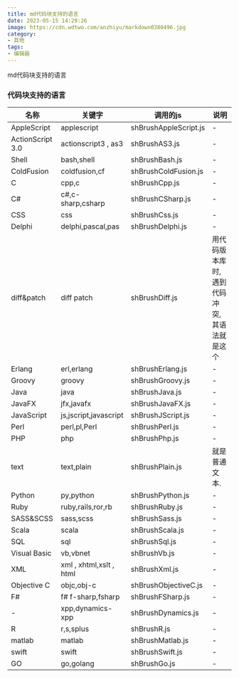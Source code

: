 ```yaml
---
title: md代码块支持的语言
date: 2023-05-15 14:29:26
image: https://cdn.wdtwo.com/anzhiyu/markdown0380496.jpg
category: 
- 其他
tags: 
- 编辑器
---
```

 md代码块支持的语言

<!--more-->
### 代码块支持的语言

| 名称 | 关键字 | 调用的js | 说明 |
| -- | -- | -- | -- |
| AppleScript | applescript | shBrushAppleScript.js | - |
| ActionScript 3.0 | actionscript3 , as3 | shBrushAS3.js | - |
| Shell | bash,shell | shBrushBash.js | - |
| ColdFusion | coldfusion,cf | shBrushColdFusion.js | - |
| C | cpp,c | shBrushCpp.js | - |
| C# | c#,c-sharp,csharp | shBrushCSharp.js | - |
| CSS | css | shBrushCss.js | - |
| Delphi | delphi,pascal,pas | shBrushDelphi.js | - |
| diff&patch | diff patch | shBrushDiff.js | 用代码版本库时,遇到代码冲突,其语法就是这个 |
| Erlang | erl,erlang | shBrushErlang.js | - |
| Groovy | groovy | shBrushGroovy.js | - |
| Java | java | shBrushJava.js | - |
| JavaFX | jfx,javafx | shBrushJavaFX.js | - |
| JavaScript | js,jscript,javascript | shBrushJScript.js | - |
| Perl | perl,pl,Perl | shBrushPerl.js | - |
| PHP | php | shBrushPhp.js | - |
| text | text,plain | shBrushPlain.js	| 就是普通文本. |
| Python | py,python | shBrushPython.js | - |
| Ruby | ruby,rails,ror,rb | shBrushRuby.js | - |
| SASS&SCSS | sass,scss | shBrushSass.js | - |
| Scala | scala | shBrushScala.js | - |
| SQL | sql | shBrushSql.js | - |
| Visual Basic | vb,vbnet | shBrushVb.js | - |
| XML | xml , xhtml,xslt , html | shBrushXml.js | - |
| Objective C | objc,obj-c | shBrushObjectiveC.js | - |
| F# | f# f-sharp,fsharp | shBrushFSharp.js | - |
| - | xpp,dynamics-xpp | shBrushDynamics.js | - |
| R | r,s,splus | shBrushR.js | - |
| matlab | matlab | shBrushMatlab.js | - |
| swift | swift | shBrushSwift.js | - |
| GO | go,golang | shBrushGo.js | - |
